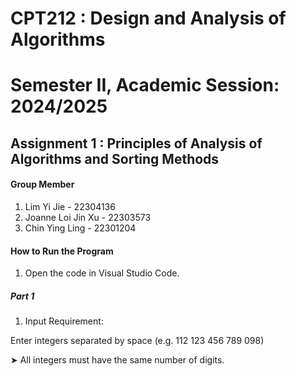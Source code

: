 # CPT212 : Design and Analysis of Algorithms 
# Semester II, Academic Session: 2024/2025
## Assignment 1 : Principles of Analysis of Algorithms and Sorting Methods

#### Group Member
1. Lim Yi Jie - 22304136
2. Joanne Loi Jin Xu - 22303573
3. Chin Ying Ling - 22301204

#### How to Run the Program
1. Open the code in Visual Studio Code.

##### Part 1
1. Input Requirement:
   
Enter integers separated by space (e.g. 112 123 456 789 098)

➤ All integers must have the same number of digits.
